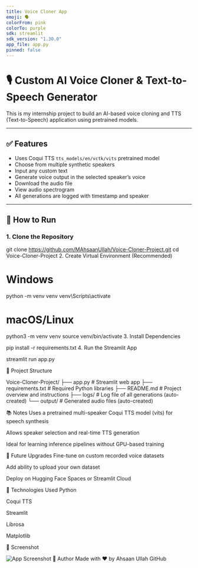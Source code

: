 ```yaml
---
title: Voice Cloner App
emoji: 🗣️
colorFrom: pink
colorTo: purple
sdk: streamlit
sdk_version: "1.30.0"
app_file: app.py
pinned: false
---
```



# 🎙️ Custom AI Voice Cloner & Text-to-Speech Generator

This is my internship project to build an AI-based voice cloning and TTS (Text-to-Speech) application using pretrained models.

---

## ✅ Features

- Uses Coqui TTS `tts_models/en/vctk/vits` pretrained model
- Choose from multiple synthetic speakers
- Input any custom text
- Generate voice output in the selected speaker’s voice
- Download the audio file
- View audio spectrogram
- All generations are logged with timestamp and speaker

---

## 🚀 How to Run

### 1. Clone the Repository


git clone https://github.com/MAhsaanUllah/Voice-Cloner-Project.git
cd Voice-Cloner-Project
2. Create Virtual Environment (Recommended)



# Windows
python -m venv venv
venv\Scripts\activate

# macOS/Linux
python3 -m venv venv
source venv/bin/activate
3. Install Dependencies

pip install -r requirements.txt
4. Run the Streamlit App

streamlit run app.py


📂 Project Structure

Voice-Cloner-Project/
├── app.py              # Streamlit web app
├── requirements.txt    # Required Python libraries
├── README.md           # Project overview and instructions
├── logs/               # Log file of all generations (auto-created)
└── output/             # Generated audio files (auto-created)


📚 Notes
Uses a pretrained multi-speaker Coqui TTS model (vits) for speech synthesis

Allows speaker selection and real-time TTS generation

Ideal for learning inference pipelines without GPU-based training

🔧 Future Upgrades
Fine-tune on custom recorded voice datasets

Add ability to upload your own dataset

Deploy on Hugging Face Spaces or Streamlit Cloud

🧠 Technologies Used
Python

Coqui TTS

Streamlit

Librosa

Matplotlib

📸 Screenshot

![App Screenshot](samples/demo.png)
🙋 Author
Made with ❤️ by Ahsaan Ullah
GitHub

 